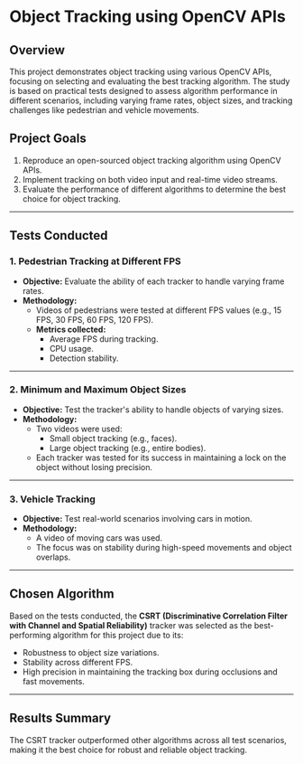 
# Object Tracking using OpenCV APIs

## Overview

This project demonstrates object tracking using various OpenCV APIs, focusing on selecting and evaluating the best tracking algorithm. The study is based on practical tests designed to assess algorithm performance in different scenarios, including varying frame rates, object sizes, and tracking challenges like pedestrian and vehicle movements.

## Project Goals

1. Reproduce an open-sourced object tracking algorithm using OpenCV APIs.
2. Implement tracking on both video input and real-time video streams.
3. Evaluate the performance of different algorithms to determine the best choice for object tracking.

---

## Tests Conducted

### 1. Pedestrian Tracking at Different FPS

- **Objective:** Evaluate the ability of each tracker to handle varying frame rates.
- **Methodology:**
  - Videos of pedestrians were tested at different FPS values (e.g., 15 FPS, 30 FPS, 60 FPS, 120 FPS).
  - **Metrics collected:**
    - Average FPS during tracking.
    - CPU usage.
    - Detection stability.

---

### 2. Minimum and Maximum Object Sizes

- **Objective:** Test the tracker's ability to handle objects of varying sizes.
- **Methodology:**
  - Two videos were used:
    - Small object tracking (e.g., faces).
    - Large object tracking (e.g., entire bodies).
  - Each tracker was tested for its success in maintaining a lock on the object without losing precision.

---

### 3. Vehicle Tracking

- **Objective:** Test real-world scenarios involving cars in motion.
- **Methodology:**
  - A video of moving cars was used.
  - The focus was on stability during high-speed movements and object overlaps.

---

## Chosen Algorithm

Based on the tests conducted, the **CSRT (Discriminative Correlation Filter with Channel and Spatial Reliability)** tracker was selected as the best-performing algorithm for this project due to its:

- Robustness to object size variations.
- Stability across different FPS.
- High precision in maintaining the tracking box during occlusions and fast movements.

---

## Results Summary

The CSRT tracker outperformed other algorithms across all test scenarios, making it the best choice for robust and reliable object tracking.





   
   
